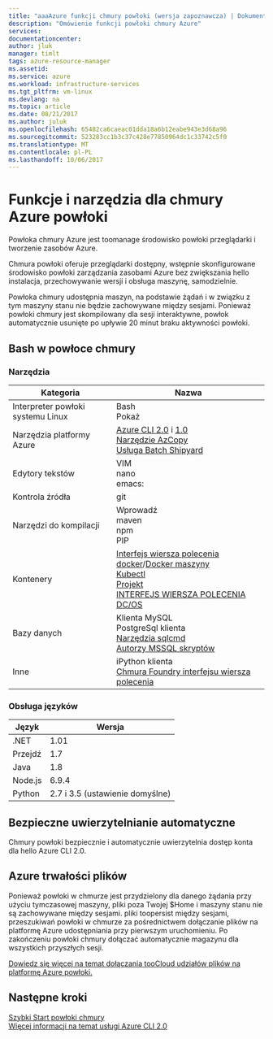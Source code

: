 ```yaml
---
title: "aaaAzure funkcji chmury powłoki (wersja zapoznawcza) | Dokumentacja firmy Microsoft"
description: "Omówienie funkcji powłoki chmury Azure"
services: 
documentationcenter: 
author: jluk
manager: timlt
tags: azure-resource-manager
ms.assetid: 
ms.service: azure
ms.workload: infrastructure-services
ms.tgt_pltfrm: vm-linux
ms.devlang: na
ms.topic: article
ms.date: 08/21/2017
ms.author: juluk
ms.openlocfilehash: 65482ca6caeac01dda18a6b12eabe943e3d68a96
ms.sourcegitcommit: 523283cc1b3c37c428e77850964dc1c33742c5f0
ms.translationtype: MT
ms.contentlocale: pl-PL
ms.lasthandoff: 10/06/2017
---
```

# <a name="features-and-tools-for-azure-cloud-shell"></a>Funkcje i narzędzia dla chmury Azure powłoki
Powłoka chmury Azure jest toomanage środowisko powłoki przeglądarki i tworzenie zasobów Azure.

Chmura powłoki oferuje przeglądarki dostępny, wstępnie skonfigurowane środowisko powłoki zarządzania zasobami Azure bez zwiększania hello instalacja, przechowywanie wersji i obsługa maszynę, samodzielnie.

Powłoka chmury udostępnia maszyn, na podstawie żądań i w związku z tym maszyny stanu nie będzie zachowywane między sesjami. Ponieważ powłoki chmury jest skompilowany dla sesji interaktywne, powłok automatycznie usunięte po upływie 20 minut braku aktywności powłoki.

## <a name="bash-in-cloud-shell"></a>Bash w powłoce chmury
### <a name="tools"></a>Narzędzia
|Kategoria   |Nazwa   |
|---|---|
|Interpreter powłoki systemu Linux|Bash<br> Pokaż               |
|Narzędzia platformy Azure            |[Azure CLI 2.0](https://github.com/Azure/azure-cli) i [1.0](https://github.com/Azure/azure-xplat-cli)<br> [Narzędzie AzCopy](https://docs.microsoft.com/azure/storage/storage-use-azcopy)<br> [Usługa Batch Shipyard](https://github.com/Azure/batch-shipyard)     |
|Edytory tekstów           |VIM<br> nano<br> emacs:       |
|Kontrola źródła         |git                    |
|Narzędzi do kompilacji            |Wprowadź<br> maven<br> npm<br> PIP         |
|Kontenery             |[Interfejs wiersza polecenia docker](https://github.com/docker/cli)/[Docker maszyny](https://github.com/docker/machine)<br> [Kubectl](https://kubernetes.io/docs/user-guide/kubectl-overview/)<br> [Projekt](https://github.com/Azure/draft)<br> [INTERFEJS WIERSZA POLECENIA DC/OS](https://github.com/dcos/dcos-cli)         |
|Bazy danych              |Klienta MySQL<br> PostgreSql klienta<br> [Narzędzia sqlcmd](https://docs.microsoft.com/sql/tools/sqlcmd-utility)<br> [Autorzy MSSQL skryptów](https://github.com/Microsoft/sql-xplat-cli) |
|Inne                  |iPython klienta<br> [Chmura Foundry interfejsu wiersza polecenia](https://github.com/cloudfoundry/cli)<br> |

### <a name="language-support"></a>Obsługa języków
|Język   |Wersja   |
|---|---|
|.NET       |1.01       |
|Przejdź         |1.7        |
|Java       |1.8        |
|Node.js    |6.9.4      |
|Python     |2.7 i 3.5 (ustawienie domyślne)|

## <a name="secure-automatic-authentication"></a>Bezpieczne uwierzytelnianie automatyczne
Chmury powłoki bezpiecznie i automatycznie uwierzytelnia dostęp konta dla hello Azure CLI 2.0.

## <a name="azure-files-persistence"></a>Azure trwałości plików
Ponieważ powłoki w chmurze jest przydzielony dla danego żądania przy użyciu tymczasowej maszyny, pliki poza Twojej $Home i maszyny stanu nie są zachowywane między sesjami.
pliki toopersist między sesjami, przeszukiwań powłoki w chmurze za pośrednictwem dołączanie plików na platformę Azure udostępniania przy pierwszym uruchomieniu.
Po zakończeniu powłoki chmury dołączać automatycznie magazynu dla wszystkich przyszłych sesji.

[Dowiedz się więcej na temat dołączania tooCloud udziałów plików na platformę Azure powłoki.](persisting-shell-storage.md)

## <a name="next-steps"></a>Następne kroki
[Szybki Start powłoki chmury](quickstart.md) <br>
[Więcej informacji na temat usługi Azure CLI 2.0](https://docs.microsoft.com/cli/azure/) <br>